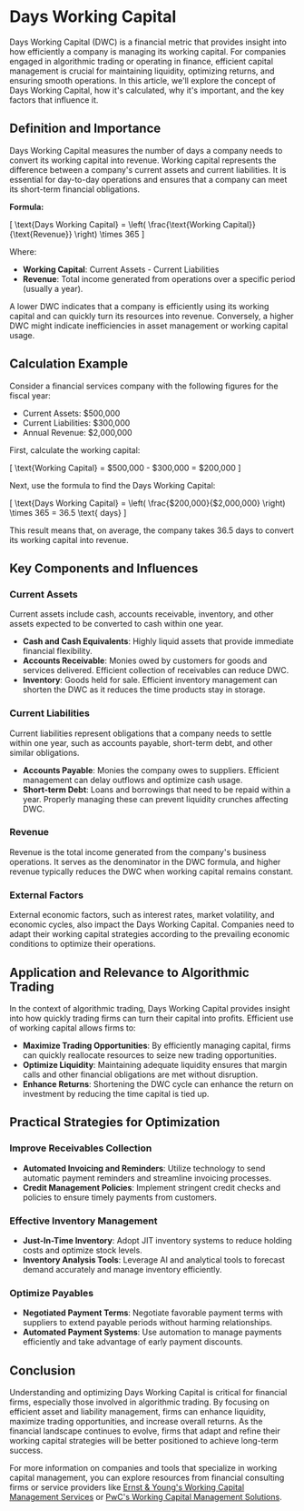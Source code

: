 # Days Working Capital

Days Working Capital (DWC) is a financial metric that provides insight into how efficiently a company is managing its working capital. For companies engaged in algorithmic trading or operating in finance, efficient capital management is crucial for maintaining liquidity, optimizing returns, and ensuring smooth operations. In this article, we'll explore the concept of Days Working Capital, how it's calculated, why it's important, and the key factors that influence it.

## Definition and Importance

Days Working Capital measures the number of days a company needs to convert its working capital into revenue. Working capital represents the difference between a company's current assets and current liabilities. It is essential for day-to-day operations and ensures that a company can meet its short-term financial obligations.

**Formula:**

\[ \text{Days Working Capital} = \left( \frac{\text{Working Capital}}{\text{Revenue}} \right) \times 365 \]

Where:

- **Working Capital**: Current Assets - Current Liabilities
- **Revenue**: Total income generated from operations over a specific period (usually a year).

A lower DWC indicates that a company is efficiently using its working capital and can quickly turn its resources into revenue. Conversely, a higher DWC might indicate inefficiencies in asset management or working capital usage.

## Calculation Example

Consider a financial services company with the following figures for the fiscal year:

- Current Assets: $500,000
- Current Liabilities: $300,000
- Annual Revenue: $2,000,000

First, calculate the working capital:

\[ \text{Working Capital} = \$500,000 - \$300,000 = \$200,000 \]

Next, use the formula to find the Days Working Capital:

\[ \text{Days Working Capital} = \left( \frac{\$200,000}{\$2,000,000} \right) \times 365 = 36.5 \text{ days} \]

This result means that, on average, the company takes 36.5 days to convert its working capital into revenue.

## Key Components and Influences

### Current Assets

Current assets include cash, accounts receivable, inventory, and other assets expected to be converted to cash within one year.

- **Cash and Cash Equivalents**: Highly liquid assets that provide immediate financial flexibility.
- **Accounts Receivable**: Monies owed by customers for goods and services delivered. Efficient collection of receivables can reduce DWC.
- **Inventory**: Goods held for sale. Efficient inventory management can shorten the DWC as it reduces the time products stay in storage.

### Current Liabilities

Current liabilities represent obligations that a company needs to settle within one year, such as accounts payable, short-term debt, and other similar obligations.

- **Accounts Payable**: Monies the company owes to suppliers. Efficient management can delay outflows and optimize cash usage.
- **Short-term Debt**: Loans and borrowings that need to be repaid within a year. Properly managing these can prevent liquidity crunches affecting DWC.

### Revenue

Revenue is the total income generated from the company's business operations. It serves as the denominator in the DWC formula, and higher revenue typically reduces the DWC when working capital remains constant.

### External Factors

External economic factors, such as interest rates, market volatility, and economic cycles, also impact the Days Working Capital. Companies need to adapt their working capital strategies according to the prevailing economic conditions to optimize their operations.

## Application and Relevance to Algorithmic Trading

In the context of algorithmic trading, Days Working Capital provides insight into how quickly trading firms can turn their capital into profits. Efficient use of working capital allows firms to:

- **Maximize Trading Opportunities**: By efficiently managing capital, firms can quickly reallocate resources to seize new trading opportunities.
- **Optimize Liquidity**: Maintaining adequate liquidity ensures that margin calls and other financial obligations are met without disruption.
- **Enhance Returns**: Shortening the DWC cycle can enhance the return on investment by reducing the time capital is tied up.

## Practical Strategies for Optimization

### Improve Receivables Collection

- **Automated Invoicing and Reminders**: Utilize technology to send automatic payment reminders and streamline invoicing processes.
- **Credit Management Policies**: Implement stringent credit checks and policies to ensure timely payments from customers.

### Effective Inventory Management

- **Just-In-Time Inventory**: Adopt JIT inventory systems to reduce holding costs and optimize stock levels.
- **Inventory Analysis Tools**: Leverage AI and analytical tools to forecast demand accurately and manage inventory efficiently.

### Optimize Payables

- **Negotiated Payment Terms**: Negotiate favorable payment terms with suppliers to extend payable periods without harming relationships.
- **Automated Payment Systems**: Use automation to manage payments efficiently and take advantage of early payment discounts.

## Conclusion

Understanding and optimizing Days Working Capital is critical for financial firms, especially those involved in algorithmic trading. By focusing on efficient asset and liability management, firms can enhance liquidity, maximize trading opportunities, and increase overall returns. As the financial landscape continues to evolve, firms that adapt and refine their working capital strategies will be better positioned to achieve long-term success.

For more information on companies and tools that specialize in working capital management, you can explore resources from financial consulting firms or service providers like [Ernst & Young's Working Capital Management Services](https://www.ey.com/en_gl/working-capital) or [PwC's Working Capital Management Solutions](https://www.pwc.com/gx/en/services/advisory/consulting/finance/working-capital-management.html).